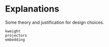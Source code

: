 # Explanations

Some theory and justification for design choices.

```{toctree}
kweight
projectors
embedding
```
